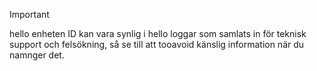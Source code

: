> [!IMPORTANT]
> hello enheten ID kan vara synlig i hello loggar som samlats in för teknisk support och felsökning, så se till att tooavoid känslig information när du namnger det.
>